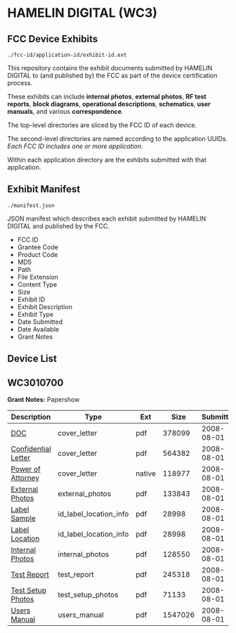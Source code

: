 # HAMELIN DIGITAL (WC3)
## FCC Device Exhibits

```
./fcc-id/application-id/exhibit-id.ext
```

This repository contains the exhibit documents submitted by HAMELIN DIGITAL to (and published by) the FCC as part of the device certification process.

These exhibits can include **internal photos**, **external photos**, **RF test reports**, **block diagrams**, **operational descriptions**, **schematics**, **user manuals**, and various **correspondence**.

The top-level directories are sliced by the FCC ID of each device.

The second-level directories are named according to the application UUIDs. *Each FCC ID includes one or more application.*

Within each application directory are the exhibits submitted with that application. 

## Exhibit Manifest

```
./manifest.json
```

JSON manifest which describes each exhibit submitted by HAMELIN DIGITAL and published by the FCC.

- FCC ID
- Grantee Code
- Product Code
- MD5
- Path
- File Extension
- Content Type
- Size
- Exhibit ID
- Exhibit Description
- Exhibit Type
- Date Submitted
- Date Available
- Grant Notes

## Device List
## WC3010700
**Grant Notes:** Papershow

| Description | Type | Ext | Size | Submitted | Available |
| ----------- | ---- | --- | ---- | --------- | --------- |
| [DOC](WC3010700/ea2a8d86a4611812c40ab199a75b275f/979690.pdf) | cover_letter | pdf | 378099 | 2008-08-01 | 2008-08-04 |
| [Confidential Letter](WC3010700/ea2a8d86a4611812c40ab199a75b275f/979695.pdf) | cover_letter | pdf | 564382 | 2008-08-01 | 2008-08-04 |
| [Power of Attorney](WC3010700/ea2a8d86a4611812c40ab199a75b275f/979696.native) | cover_letter | native | 118977 | 2008-08-01 | 2008-08-04 |
| [External Photos](WC3010700/ea2a8d86a4611812c40ab199a75b275f/979691.pdf) | external_photos | pdf | 133843 | 2008-08-01 | 2008-08-04 |
| [Label Sample](WC3010700/ea2a8d86a4611812c40ab199a75b275f/979693.pdf) | id_label_location_info | pdf | 28998 | 2008-08-01 | 2008-08-04 |
| [Label Location](WC3010700/ea2a8d86a4611812c40ab199a75b275f/979693.pdf) | id_label_location_info | pdf | 28998 | 2008-08-01 | 2008-08-04 |
| [Internal Photos](WC3010700/ea2a8d86a4611812c40ab199a75b275f/979692.pdf) | internal_photos | pdf | 128550 | 2008-08-01 | 2008-08-04 |
| [Test Report](WC3010700/ea2a8d86a4611812c40ab199a75b275f/979697.pdf) | test_report | pdf | 245318 | 2008-08-01 | 2008-08-04 |
| [Test Setup Photos](WC3010700/ea2a8d86a4611812c40ab199a75b275f/979698.pdf) | test_setup_photos | pdf | 71133 | 2008-08-01 | 2008-08-04 |
| [Users Manual](WC3010700/ea2a8d86a4611812c40ab199a75b275f/979699.pdf) | users_manual | pdf | 1547026 | 2008-08-01 | 2008-08-04 |
